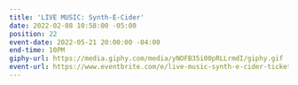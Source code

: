 ```yaml
---
title: 'LIVE MUSIC: Synth-E-Cider'
date: 2022-02-08 10:58:00 -05:00
position: 22
event-date: 2022-05-21 20:00:00 -04:00
end-time: 10PM
giphy-url: https://media.giphy.com/media/yNOFB35i00pRLLrmdI/giphy.gif
event-url: https://www.eventbrite.com/e/live-music-synth-e-cider-tickets-311897552977
---
```


